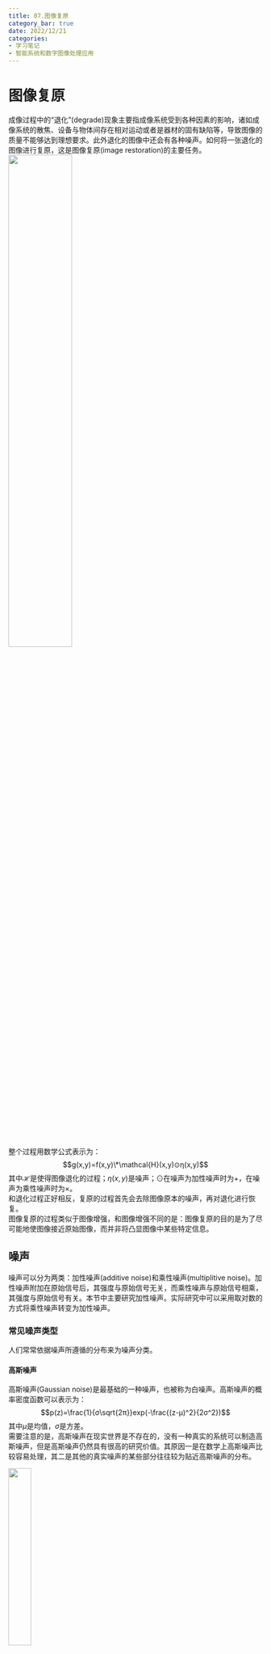 ```yaml
---
title: 07.图像复原
category_bar: true
date: 2022/12/21
categories: 
- 学习笔记
- 智能系统和数字图像处理应用
---
```

# 图像复原
成像过程中的“退化”(degrade)现象主要指成像系统受到各种因素的影响，诸如成像系统的散焦、设备与物体间存在相对运动或者是器材的固有缺陷等，导致图像的质量不能够达到理想要求。此外退化的图像中还会有各种噪声。如何将一张退化的图像进行复原，这是图像复原(image restoration)的主要任务。  
<img src= https://cdn.jsdelivr.net/gh/l61012345/Pic/img/20221221192158.png width=50%>  

整个过程用数学公式表示为：  
$$g(x,y)=f(x,y)\*\mathcal{H}(x,y)⊙η(x,y)$$
其中$\mathcal{H}$是使得图像退化的过程；$η(x,y)$是噪声；$⊙$在噪声为加性噪声时为$+$，在噪声为乘性噪声时为$×$。  
和退化过程正好相反，复原的过程首先会去除图像原本的噪声，再对退化进行恢复。  
图像复原的过程类似于图像增强，和图像增强不同的是：图像复原的目的是为了尽可能地使图像接近原始图像，而并非将凸显图像中某些特定信息。  

## 噪声
噪声可以分为两类：加性噪声(additive noise)和乘性噪声(multiplitive noise)。加性噪声附加在原始信号后，其强度与原始信号无关，而乘性噪声与原始信号相乘，其强度与原始信号有关。本节中主要研究加性噪声。实际研究中可以采用取对数的方式将乘性噪声转变为加性噪声。  

### 常见噪声类型
人们常常依据噪声所遵循的分布来为噪声分类。  

#### 高斯噪声
高斯噪声(Gaussian noise)是最基础的一种噪声，也被称为白噪声。高斯噪声的概率密度函数可以表示为：  
$$p(z)=\frac{1}{σ\sqrt{2π}}exp(-\frac{(z-μ)^2}{2σ^2})$$
其中$μ$是均值，$σ$是方差。  
需要注意的是，高斯噪声在现实世界是不存在的，没有一种真实的系统可以制造高斯噪声，但是高斯噪声仍然具有很高的研究价值。其原因一是在数学上高斯噪声比较容易处理，其二是其他的真实噪声的某些部分往往较为贴近高斯噪声的分布。  

<img src= https://cdn.jsdelivr.net/gh/l61012345/Pic/img/20221221193639.png width=30%>

#### 瑞利噪声
瑞利噪声(Rayleigh noise)是一种真实存在的噪声，它主要存在于核磁共振图像和水下摄影图像中，其概率密度分布不对称。  
其概率密度函数为：  
$$p(z)=\begin{cases}
    \frac{2}{b}(z-a)exp(-\frac{(z-a)^2}{b}),z ≥a\\
    0,z<a
\end{cases}$$

<img src= https://cdn.jsdelivr.net/gh/l61012345/Pic/img/20221221194015.png width=30%>  

#### 椒盐噪声
椒盐噪声(salt and pepper noise)也称为脉冲噪声，是图像中经常见到的一种噪声，它是一种随机出现的白点或者黑点，可能是亮的区域有黑色像素或是在暗的区域有白色像素（或是两者皆有）。椒盐噪声的成因可能是影像讯号受到突如其来的强烈干扰而产生、类比数位转换器或位元传输错误等。例如失效的感应器导致像素值为最小值，饱和的感应器导致像素值为最大值。  
椒盐噪声会随机地将某些特定的像素值改变为另外一些像素值。  
<img src= https://cdn.jsdelivr.net/gh/l61012345/Pic/img/20221221194243.png width=30%>  

此外还有其他的常见噪声，比如伽马噪声和指数噪声，它们的概率分布及统计特性已经在课程《可靠性工程》中有过介绍，故在此省略。  
<img src= https://cdn.jsdelivr.net/gh/l61012345/Pic/img/20221221194327.png width=50%>  

### 噪声估计